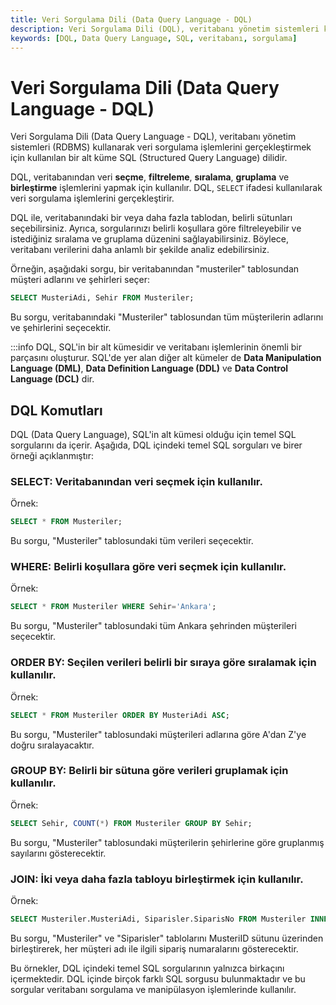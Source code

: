 ```yaml
---
title: Veri Sorgulama Dili (Data Query Language - DQL)
description: Veri Sorgulama Dili (DQL), veritabanı yönetim sistemleri kullanarak veri sorgulama işlemlerini gerçekleştirir. DQL, veritabanından veri seçme, filtreleme, sıralama ve gruplama işlemleri için temel SQL ifadelerini içerir.
keywords: [DQL, Data Query Language, SQL, veritabanı, sorgulama]
---
```


# Veri Sorgulama Dili (Data Query Language - DQL)

Veri Sorgulama Dili (Data Query Language - DQL), veritabanı yönetim sistemleri (RDBMS) kullanarak veri sorgulama işlemlerini gerçekleştirmek için kullanılan bir alt küme SQL (Structured Query Language) dilidir. 

DQL, veritabanından veri **seçme**, **filtreleme**, **sıralama**, **gruplama** ve **birleştirme** işlemlerini yapmak için kullanılır. DQL, `SELECT` ifadesi kullanılarak veri sorgulama işlemlerini gerçekleştirir. 

DQL ile, veritabanındaki bir veya daha fazla tablodan, belirli sütunları seçebilirsiniz. Ayrıca, sorgularınızı belirli koşullara göre filtreleyebilir ve istediğiniz sıralama ve gruplama düzenini sağlayabilirsiniz. Böylece, veritabanı verilerini daha anlamlı bir şekilde analiz edebilirsiniz.

Örneğin, aşağıdaki sorgu, bir veritabanından "musteriler" tablosundan müşteri adlarını ve şehirleri seçer:

```sql
SELECT MusteriAdi, Sehir FROM Musteriler;
```

Bu sorgu, veritabanındaki "Musteriler" tablosundan tüm müşterilerin adlarını ve şehirlerini seçecektir.

:::info
DQL, SQL'in bir alt kümesidir ve veritabanı işlemlerinin önemli bir parçasını oluşturur. SQL'de yer alan diğer alt kümeler de **Data Manipulation Language (DML)**, **Data Definition Language (DDL)** ve **Data Control Language (DCL)** dir.

## DQL Komutları

DQL (Data Query Language), SQL'in alt kümesi olduğu için temel SQL sorgularını da içerir. Aşağıda, DQL içindeki temel SQL sorguları ve birer örneği açıklanmıştır:

### SELECT: Veritabanından veri seçmek için kullanılır.

Örnek:

```sql
SELECT * FROM Musteriler;
```

Bu sorgu, "Musteriler" tablosundaki tüm verileri seçecektir.

### WHERE: Belirli koşullara göre veri seçmek için kullanılır.

Örnek:

```sql
SELECT * FROM Musteriler WHERE Sehir='Ankara';
```

Bu sorgu, "Musteriler" tablosundaki tüm Ankara şehrinden müşterileri seçecektir.

### ORDER BY: Seçilen verileri belirli bir sıraya göre sıralamak için kullanılır.

Örnek:

```sql
SELECT * FROM Musteriler ORDER BY MusteriAdi ASC;
```

Bu sorgu, "Musteriler" tablosundaki müşterileri adlarına göre A'dan Z'ye doğru sıralayacaktır.

### GROUP BY: Belirli bir sütuna göre verileri gruplamak için kullanılır.

Örnek:

```sql
SELECT Sehir, COUNT(*) FROM Musteriler GROUP BY Sehir;
```

Bu sorgu, "Musteriler" tablosundaki müşterilerin şehirlerine göre gruplanmış sayılarını gösterecektir.

### JOIN: İki veya daha fazla tabloyu birleştirmek için kullanılır.

Örnek:

```sql
SELECT Musteriler.MusteriAdi, Siparisler.SiparisNo FROM Musteriler INNER JOIN Siparisler ON Musteriler.MusteriID = Siparisler.MusteriID;
```

Bu sorgu, "Musteriler" ve "Siparisler" tablolarını MusteriID sütunu üzerinden birleştirerek, her müşteri adı ile ilgili sipariş numaralarını gösterecektir.

Bu örnekler, DQL içindeki temel SQL sorgularının yalnızca birkaçını içermektedir. DQL içinde birçok farklı SQL sorgusu bulunmaktadır ve bu sorgular veritabanı sorgulama ve manipülasyon işlemlerinde kullanılır.